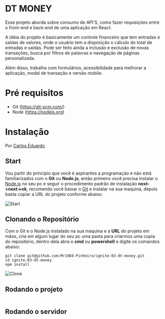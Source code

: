 # DT MONEY

Esse projeto aborda sobre consumo de API'S, como fazer requisições entre o front-end e back-end de uma aplicação em React.

A idéia do projeto é basicamente um controle financeiro que tem entradas e saídas de valores, onde o usuário tem a disposição o cálculo do total de entradas e saídas. Pode ser feito ainda a inclusão e exclusão de novas transações, busca por filtros de palavras e navegação de páginas personalizada.

Além disso, trabalha com formulários, acessibilidade para melhorar a aplicação, modal de transação e versão mobile.

# Pré requisitos

- Git (https://git-scm.com/)
- Node (https://nodejs.org)

# Instalação

Por [Carlos Eduardo](https://github.com/Mr1984-Pinheiro)

## Start

Vou partir do princípio que você é aspirantes a programação e não está familiarizados com o **Git** ou **Node.js**, então primeiro você precisa instalar o [Node.js](https://nodejs.org/en/) no seu pc e seguir o procedimento padrão de instalação **next->next->ok**, recomendo você baixar o [Git](https://git-scm.com/downloads) e instalar na sua maquina, depois basta copiar a URL do projeto conforme abaixo:

![Start](git@github.com:Mr1984-Pinheiro/ignite-03-dt-money.git)

## Clonando o Repositório

Com o Git e o Node.js instalado na sua maquina e a **URL** do projeto em mãos, cria em algum lugar do seu pc uma pasta para criarmos uma copia do repositório, dentro dela abra o **cmd** ou **powershell** e digite os comandos abaixo:

```
git clone git@github.com:Mr1984-Pinheiro/ignite-03-dt-money.git
cd ignite-03-dt-money
npm install
```

![Clone](https://i.imgsafe.org/ca/caed010086.gif)

## Rodando o projeto

```pnpm ou npm run dev

```

## Rodando o servidor

```pnpm ou npm run dev:server

```
